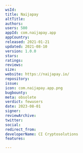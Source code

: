 ```yaml
---
wsId: 
title: Naijapay
altTitle: 
authors: 
users: 500
appId: com.naijapay.app
appCountry: 
released: 2021-01-21
updated: 2021-08-10
version: 1.0.0
stars: 
ratings: 
reviews: 
size: 
website: https://naijapay.io/
repository: 
issue: 
icon: com.naijapay.app.png
bugbounty: 
meta: obsolete
verdict: fewusers
date: 2023-08-01
signer: 
reviewArchive: 
twitter: 
social: 
redirect_from: 
developerName: CI Cryptosolutions
features: 

---
```


